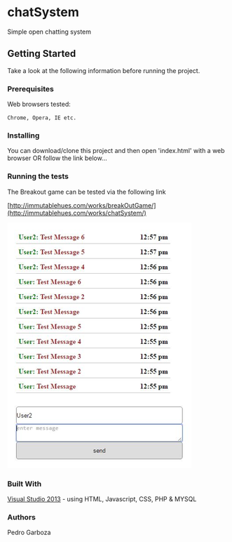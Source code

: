 # chatSystem
Simple open chatting system

## Getting Started
Take a look at the following information before running the project.

### Prerequisites
Web browsers tested:
```
Chrome, Opera, IE etc.
```

### Installing
You can download/clone this project and then open 'index.html' with a web browser OR follow the link below...

### Running the tests
The Breakout game can be tested via the following link

[http://immutablehues.com/works/breakOutGame/](http://immutablehues.com/works/chatSystem/)

![Preview Image](/chatSystemImage.JPG)

### Built With
[Visual Studio 2013](https://msdn.microsoft.com/en-us/library/dd831853(v=vs.120).aspx) - using HTML, Javascript, CSS, PHP & MYSQL

### Authors
Pedro Garboza
